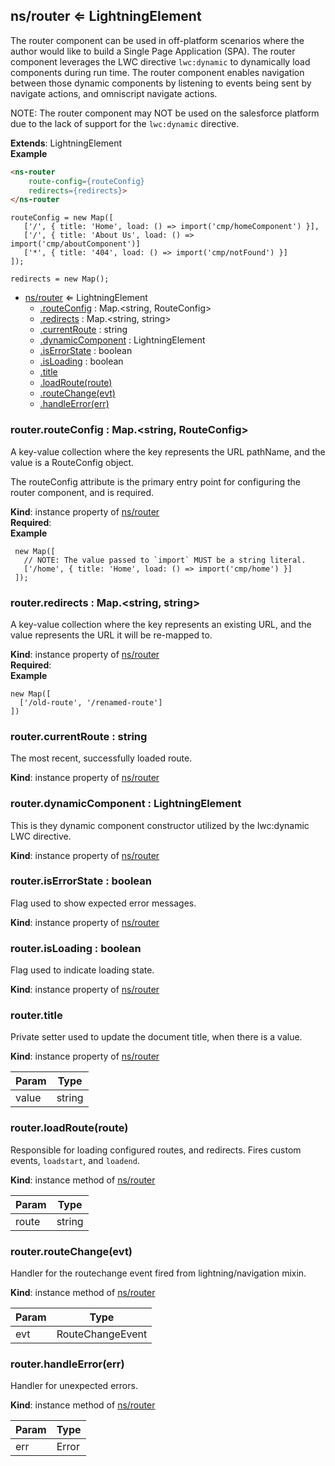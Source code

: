 ## ns/router ⇐ LightningElement
The router component can be used in off-platform scenarios where the author would like to build a
Single Page Application (SPA). The router component leverages the LWC directive `lwc:dynamic` to dynamically
load components during run time. The router component enables navigation between those dynamic components by
listening to events being sent by navigate actions, and omniscript navigate actions.

NOTE: The router component may NOT be used on the salesforce platform
due to the lack of support for the `lwc:dynamic` directive.

**Extends**: LightningElement  
**Example**  
``` HTML
<ns-router
    route-config={routeConfig}
    redirects={redirects}>
</ns-router
```
```JS
routeConfig = new Map([
   ['/', { title: 'Home', load: () => import('cmp/homeComponent') }],
   ['/', { title: 'About Us', load: () => import('cmp/aboutComponent')]
   ['*', { title: '404', load: () => import('cmp/notFound') }]
]);

redirects = new Map();
```

* [ns/router](#markdown-header-nsrouter-lightningelement) ⇐ LightningElement
    * [.routeConfig](#markdown-header-routerrouteconfig-mapstring-routeconfig) : Map.<string, RouteConfig>
    * [.redirects](#markdown-header-routerredirects-mapstring-string) : Map.<string, string>
    * [.currentRoute](#markdown-header-routercurrentroute-string) : string
    * [.dynamicComponent](#markdown-header-routerdynamiccomponent-lightningelement) : LightningElement
    * [.isErrorState](#markdown-header-routeriserrorstate-boolean) : boolean
    * [.isLoading](#markdown-header-routerisloading-boolean) : boolean
    * [.title](#markdown-header-routertitle)
    * [.loadRoute(route)](#markdown-header-routerloadrouteroute)
    * [.routeChange(evt)](#markdown-header-routerroutechangeevt)
    * [.handleError(err)](#markdown-header-routerhandleerrorerr)

### router.routeConfig : Map.<string, RouteConfig>
A key-value collection where the key represents the URL pathName, and the value
is a RouteConfig object.

The routeConfig attribute is the primary entry point for configuring the router component, and is required.

**Kind**: instance property of [ns/router](#markdown-header-nsrouter-lightningelement)  
**Required**:   
**Example**  
``` JS
 new Map([
   // NOTE: The value passed to `import` MUST be a string literal.
   ['/home', { title: 'Home', load: () => import('cmp/home') }]
 ]);
```
### router.redirects : Map.<string, string>
A key-value collection where the key represents an existing URL, and the value
represents the URL it will be re-mapped to.

**Kind**: instance property of [ns/router](#markdown-header-nsrouter-lightningelement)  
**Required**:   
**Example**  
``` JS
new Map([
  ['/old-route', '/renamed-route']
])
```
### router.currentRoute : string
The most recent, successfully loaded route.

**Kind**: instance property of [ns/router](#markdown-header-nsrouter-lightningelement)  
### router.dynamicComponent : LightningElement
This is they dynamic component constructor utilized by the lwc:dynamic LWC directive.

**Kind**: instance property of [ns/router](#markdown-header-nsrouter-lightningelement)  
### router.isErrorState : boolean
Flag used to show expected error messages.

**Kind**: instance property of [ns/router](#markdown-header-nsrouter-lightningelement)  
### router.isLoading : boolean
Flag used to indicate loading state.

**Kind**: instance property of [ns/router](#markdown-header-nsrouter-lightningelement)  
### router.title
Private setter used to update the document title, when there is a value.

**Kind**: instance property of [ns/router](#markdown-header-nsrouter-lightningelement)  

| Param | Type |
| --- | --- |
| value | string | 

### router.loadRoute(route)
Responsible for loading configured routes, and redirects. Fires custom events, `loadstart`, and `loadend`.

**Kind**: instance method of [ns/router](#markdown-header-nsrouter-lightningelement)  

| Param | Type |
| --- | --- |
| route | string | 

### router.routeChange(evt)
Handler for the routechange event fired from lightning/navigation mixin.

**Kind**: instance method of [ns/router](#markdown-header-nsrouter-lightningelement)  

| Param | Type |
| --- | --- |
| evt | RouteChangeEvent | 

### router.handleError(err)
Handler for unexpected errors.

**Kind**: instance method of [ns/router](#markdown-header-nsrouter-lightningelement)  

| Param | Type |
| --- | --- |
| err | Error | 

